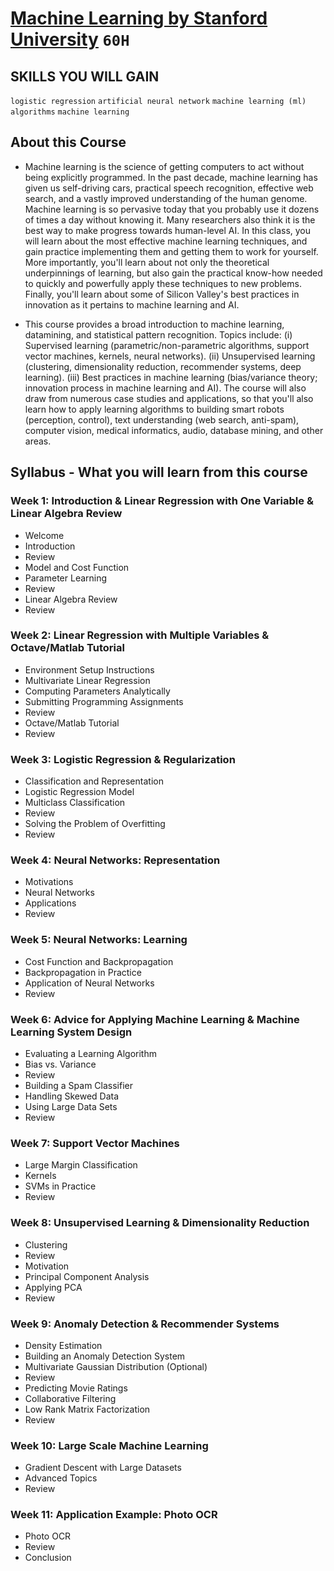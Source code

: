 # [Machine Learning by Stanford University](https://www.coursera.org/learn/machine-learning) `60H`

## SKILLS YOU WILL GAIN
`logistic regression` `artificial neural network` `machine learning (ml) algorithms` `machine learning`

## About this Course
- Machine learning is the science of getting computers to act without being explicitly programmed. In the past decade, machine learning has given us self-driving cars, practical speech recognition, effective web search, and a vastly improved understanding of the human genome. Machine learning is so pervasive today that you probably use it dozens of times a day without knowing it. Many researchers also think it is the best way to make progress towards human-level AI. In this class, you will learn about the most effective machine learning techniques, and gain practice implementing them and getting them to work for yourself. More importantly, you'll learn about not only the theoretical underpinnings of learning, but also gain the practical know-how needed to quickly and powerfully apply these techniques to new problems. Finally, you'll learn about some of Silicon Valley's best practices in innovation as it pertains to machine learning and AI.

- This course provides a broad introduction to machine learning, datamining, and statistical pattern recognition. Topics include: (i) Supervised learning (parametric/non-parametric algorithms, support vector machines, kernels, neural networks). (ii) Unsupervised learning (clustering, dimensionality reduction, recommender systems, deep learning). (iii) Best practices in machine learning (bias/variance theory; innovation process in machine learning and AI). The course will also draw from numerous case studies and applications, so that you'll also learn how to apply learning algorithms to building smart robots (perception, control), text understanding (web search, anti-spam), computer vision, medical informatics, audio, database mining, and other areas.

## Syllabus - What you will learn from this course

### Week 1: Introduction & Linear Regression with One Variable & Linear Algebra Review
- Welcome
- Introduction
- Review
- Model and Cost Function
- Parameter Learning
- Review
- Linear Algebra Review
- Review

### Week 2: Linear Regression with Multiple Variables & Octave/Matlab Tutorial
- Environment Setup Instructions
- Multivariate Linear Regression
- Computing Parameters Analytically
- Submitting Programming Assignments
- Review
- Octave/Matlab Tutorial
- Review

### Week 3: Logistic Regression & Regularization
- Classification and Representation
- Logistic Regression Model
- Multiclass Classification
- Review
- Solving the Problem of Overfitting
- Review

### Week 4: Neural Networks: Representation
- Motivations
- Neural Networks
- Applications
- Review

### Week 5: Neural Networks: Learning
- Cost Function and Backpropagation
- Backpropagation in Practice
- Application of Neural Networks
- Review

### Week 6: Advice for Applying Machine Learning & Machine Learning System Design
- Evaluating a Learning Algorithm
- Bias vs. Variance
- Review
- Building a Spam Classifier
- Handling Skewed Data
- Using Large Data Sets
- Review

### Week 7: Support Vector Machines
- Large Margin Classification
- Kernels
- SVMs in Practice
- Review

### Week 8: Unsupervised Learning & Dimensionality Reduction
- Clustering
- Review
- Motivation
- Principal Component Analysis
- Applying PCA
- Review

### Week 9: Anomaly Detection & Recommender Systems
- Density Estimation
- Building an Anomaly Detection System
- Multivariate Gaussian Distribution (Optional)
- Review
- Predicting Movie Ratings
- Collaborative Filtering
- Low Rank Matrix Factorization
- Review

### Week 10: Large Scale Machine Learning
- Gradient Descent with Large Datasets
- Advanced Topics
- Review

### Week 11: Application Example: Photo OCR
- Photo OCR
- Review
- Conclusion
